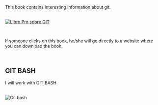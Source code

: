 <p>This book contains interesting information about git.</p> <br>

<a href = "https://git-scm.com/book/en/v2">
  <img src = "https://git-scm.com/images/progit2.png" alt = "Libro Pro spbre GIT">
</a>

<p></p> <br>
<p>If someone clicks on this book, he/she will go directly to a website where you can download the book.</p><br>

## GIT BASH
<p>I will work with GIT BASH</p> <br>
<img src = "https://res.cloudinary.com/practicaldev/image/fetch/s--v_6lteJL--/c_imagga_scale,f_auto,fl_progressive,h_420,q_auto,w_1000/https://dev-to-uploads.s3.amazonaws.com/i/4m5dekvbjgjz63bp2ds1.png" alt = "Git bash"> <br>

